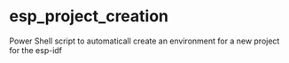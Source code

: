 # esp_project_creation
Power Shell script to automaticall create an environment for a new project for the esp-idf
